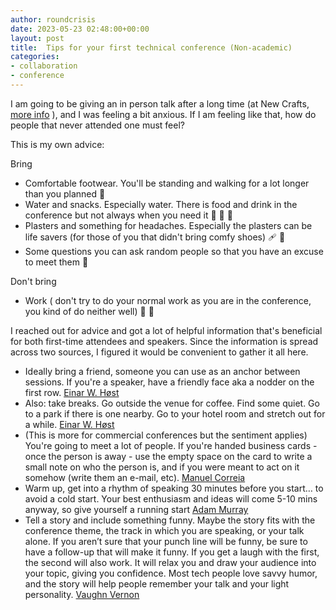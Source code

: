 ```yaml
---
author: roundcrisis
date: 2023-05-23 02:48:00+00:00
layout: post
title:  Tips for your first technical conference (Non-academic)
categories:
- collaboration
- conference
---
```


I am going to be giving an in person talk after a long time (at New Crafts, [more info](https://www.roundcrisis.com/2023/05/23/2023-05-23-new-crafts-2023/) ), and I was feeling a bit anxious. If I am feeling like that, how do people that never attended one must feel? 

This is my own advice:

Bring
* Comfortable footwear. You'll be standing and walking for a lot longer than you planned 👟
* Water and snacks. Especially water. There is food and drink in the conference but not always when you need it  🚰 🥜 🍏
* Plasters and something for headaches. Especially the plasters can be life savers (for those of you that didn't bring comfy shoes) 🩹 💊
* Some questions you can ask random people so that you have an excuse to meet them  👋 

Don't bring
* Work ( don't try to do your normal work as you are in the conference, you kind of do neither well) 🏢 🛑

I reached out for advice and got a lot of helpful information that's beneficial for both first-time attendees and speakers. Since the information is spread across two sources, I figured it would be convenient to gather it all here.


* Ideally bring a friend, someone you can use as an anchor between sessions. If you're a speaker, have a friendly face aka a nodder on the first row. [Einar W. Høst](https://mastodon.social/@einarwh/110416663977069264)
* Also: take breaks. Go outside the venue for coffee. Find some quiet. Go to a park if there is one nearby. Go to your hotel room and stretch out for a while. [Einar W. Høst](https://mastodon.social/@einarwh/110416724625605555)
* (This is more for commercial conferences but the sentiment applies) You're going to meet a lot of people. If you're handed business cards - once the person is away - use the empty space on the card to write a small note on who the person is, and if you were meant to act on it somehow (write them an e-mail, etc). [Manuel Correia](https://www.linkedin.com/in/manuelcorreia/)
* Warm up, get into a rhythm of speaking 30 minutes before you start… to avoid a cold start. Your best enthusiasm and ideas will come 5-10 mins anyway, so give yourself a running start [Adam Murray](https://www.linkedin.com/feed/update/urn:li:activity:7066665659065090048?commentUrn=urn%3Ali%3Acomment%3A%28activity%3A7066665659065090048%2C7066673231872602112%29)
* Tell a story and include something funny. Maybe the story fits with the conference theme, the track in which you are speaking, or your talk alone. If you aren’t sure that your punch line will be funny, be sure to have a follow-up that will make it funny. If you get a laugh with the first, the second will also work. It will relax you and draw your audience into your topic, giving you confidence. Most tech people love savvy humor, and the story will help people remember your talk and your light personality. [Vaughn Vernon](https://www.linkedin.com/feed/update/urn:li:activity:7066665659065090048?commentUrn=urn%3Ali%3Acomment%3A%28activity%3A7066665659065090048%2C7066676155185037312%29&dashCommentUrn=urn%3Ali%3Afsd_comment%3A%287066676155185037312%2Curn%3Ali%3Aactivity%3A7066665659065090048%29)

